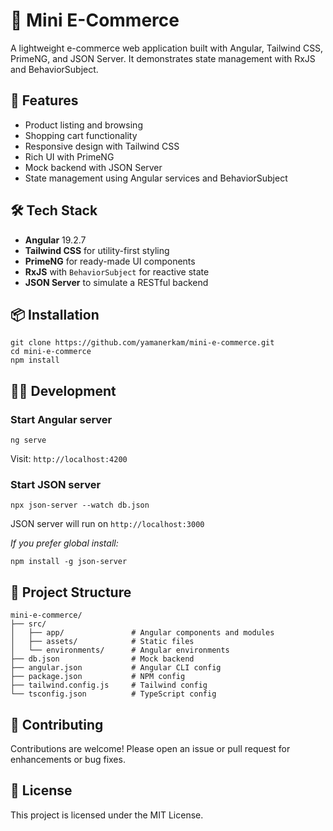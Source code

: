 <h1>🛒 Mini E-Commerce</h1>
<p>A lightweight e-commerce web application built with Angular, Tailwind CSS, PrimeNG, and JSON Server. It demonstrates state management with RxJS and BehaviorSubject.</p>

<h2>🚀 Features</h2>
<ul>
  <li>Product listing and browsing</li>
  <li>Shopping cart functionality</li>
  <li>Responsive design with Tailwind CSS</li>
  <li>Rich UI with PrimeNG</li>
  <li>Mock backend with JSON Server</li>
  <li>State management using Angular services and BehaviorSubject</li>
</ul>

<h2>🛠️ Tech Stack</h2>
<ul>
  <li><strong>Angular</strong> 19.2.7</li>
  <li><strong>Tailwind CSS</strong> for utility-first styling</li>
  <li><strong>PrimeNG</strong> for ready-made UI components</li>
  <li><strong>RxJS</strong> with <code>BehaviorSubject</code> for reactive state</li>
  <li><strong>JSON Server</strong> to simulate a RESTful backend</li>
</ul>

<h2>📦 Installation</h2>
<pre><code>git clone https://github.com/yamanerkam/mini-e-commerce.git
cd mini-e-commerce
npm install
</code></pre>

<h2>🧑‍💻 Development</h2>

<h3>Start Angular server</h3>
<pre><code>ng serve
</code></pre>
<p>Visit: <code>http://localhost:4200</code></p>

<h3>Start JSON server</h3>
<pre><code>npx json-server --watch db.json
</code></pre>
<p>JSON server will run on <code>http://localhost:3000</code></p>

<p><em>If you prefer global install:</em></p>
<pre><code>npm install -g json-server
</code></pre>

<h2>📁 Project Structure</h2>
<pre><code>mini-e-commerce/
├── src/
│   ├── app/               # Angular components and modules
│   ├── assets/            # Static files
│   └── environments/      # Angular environments
├── db.json                # Mock backend
├── angular.json           # Angular CLI config
├── package.json           # NPM config
├── tailwind.config.js     # Tailwind config
└── tsconfig.json          # TypeScript config
</code></pre>

<h2>🤝 Contributing</h2>
<p>Contributions are welcome! Please open an issue or pull request for enhancements or bug fixes.</p>

<h2>📄 License</h2>
<p>This project is licensed under the MIT License.</p>

